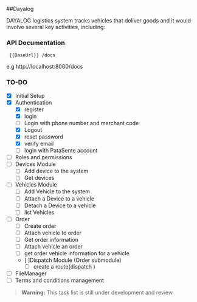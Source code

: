 
##Dayalog

DAYALOG logistics system tracks vehicles that deliver goods and it would involve several key activities, including:

### API Documentation 

```
 {{BaseUrl}} /docs
```
e.g http://localhost:8000/docs

### TO-DO

- [x] Initial Setup 
- [x] Authentication
    - [x] register
    - [x] login
    - [ ] Login with phone number and merchant code
    - [x] Logout
    - [x] reset password
    - [x] verify email
    - [ ] login with PataSente account
- [ ] Roles and permissions
- [ ] Devices Module
    - [ ] Add device to the system
    - [ ] Get devices
- [ ] Vehicles Module
    - [ ] Add Vehicle to the system
    - [ ] Attach a Device to a vehicle
    - [ ] Detach a Device to a vehicle
    - [ ] list Vehicles
- [ ]  Order
    - [ ] Create order
    - [ ] Attach vehicle to order
    - [ ] Get order information
    - [ ] Attach vehicle an order
    - [ ] get order vehicle information for a vehicle
    - [ ]Dispatch Module (Order submodule)
        - [ ] create a route(dispatch )
- [ ] FileManager 
- [ ] Terms and conditions management
> **Warning:** This task list is still under development and review.

